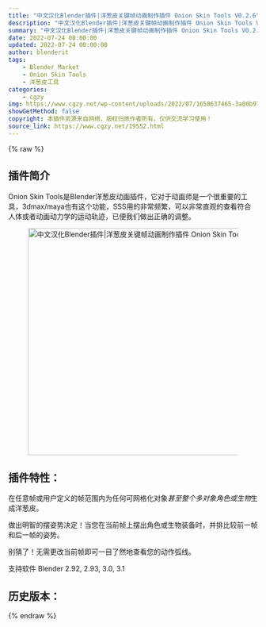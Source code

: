 ```yaml
---
title: "中文汉化Blender插件|洋葱皮关键帧动画制作插件 Onion Skin Tools V0.2.6"
description: "中文汉化Blender插件|洋葱皮关键帧动画制作插件 Onion Skin Tools V0.2.6"
summary: "中文汉化Blender插件|洋葱皮关键帧动画制作插件 Onion Skin Tools V0.2.6"
date: 2022-07-24 00:00:00
updated: 2022-07-24 00:00:00
author: blenderit
tags: 
    - Blender Market
    - Onion Skin Tools
    - 洋葱皮工具
categories:
    - cgzy
img: https://www.cgzy.net/wp-content/uploads/2022/07/1658637465-3a00b973841276b.jpg
showGetMethod: false
copyright: 本插件资源来自网络，版权归原作者所有，仅供交流学习使用！
source_link: https://www.cgzy.net/19552.html
---
```


{% raw %}
<div class="wp-block-pandastudio-title"><div class="title_style_01"><h2 id="h2-0">插件简介</h2></div></div><p class="is-style-text-indent-2em">Onion Skin Tools是Blender洋葱皮动画插件，它对于动画师是一个很重要的工具，3dmax/maya也有这个功能，SSS用的非常频繁，可以非常直观的查看符合人体或者动画动力学的运动轨迹，已便我们做出正确的调整。</p><div class="wp-block-image is-style-border-round-and-with-shadow"><figure class="aligncenter size-full"><img fetchpriority="high" decoding="async" width="512" height="458" src="https://www.cgzy.net/wp-content/uploads/2022/07/1658637465-3a00b973841276b.jpg" class="wp-image-19553" title="中文汉化Blender插件|洋葱皮关键帧动画制作插件 Onion Skin Tools V0.2.6" alt="中文汉化Blender插件|洋葱皮关键帧动画制作插件 Onion Skin Tools V0.2.6"></figure></div><div class="wp-block-pandastudio-title"><div class="title_style_01"><h2 id="h2-1">插件特性：</h2></div></div><p>在任意帧或用户定义的帧范围内为任何可网格化对象<em>甚至整个多对象角色或生物</em>生成洋葱皮。</p><p>做出明智的摆姿势决定！当您在当前帧上摆出角色或生物装备时，并排比较前一帧和后一帧的姿势。 </p><p>别猜了！无需更改当前帧即可一目了然地查看您的动作弧线。</p><div class="wp-block-pandastudio-tips"><div class="tip success "><p>支持软件 Blender 2.92, 2.93, 3.0, 3.1</p>
</div></div><div class="wp-block-pandastudio-title"><div class="title_style_01"><h2 id="h2-2">历史版本：</h2></div></div>
<div style="display: none">cgzy</div>
{% endraw %}